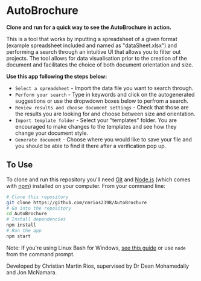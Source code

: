 # AutoBrochure

**Clone and run for a quick way to see the AutoBrochure in action.**

This is a tool that works by inputting a spreadsheet of a given format (example spreadsheet included and named as "dataSheet.xlsx") and performing a search through an intuitive UI that allows you to filter out projects. The tool allows for data visualisation prior to the creation of the document and facilitates the choice of both document orientation and size. 

**Use this app following the steps below:**

- `Select a spreadsheet` - Import the data file you want to search through. 
- `Perform your search` - Type in keywords and click on the autogenerated suggestions or use the dropwdown boxes below to perfrom a search.
- `Review results and choose document settings` - Check that those are the results you are looking for and choose between size and orientation.
- `Import template folder` - Select your "templates" folder. You are encouraged to make changes to the templates and see how they change your document style.
- `Generate document` - Choose where you would like to save your file and you should be able to find it there after a verification pop up. 

## To Use

To clone and run this repository you'll need [Git](https://git-scm.com) and [Node.js](https://nodejs.org/en/download/) (which comes with [npm](http://npmjs.com)) installed on your computer. From your command line:

```bash
# Clone this repository
git clone https://github.com/cmrios2398/AutoBrochure
# Go into the repository
cd AutoBrochure
# Install dependencies
npm install
# Run the app
npm start
```

Note: If you're using Linux Bash for Windows, [see this guide](https://www.howtogeek.com/261575/how-to-run-graphical-linux-desktop-applications-from-windows-10s-bash-shell/) or use `node` from the command prompt.

Developed by Christian Martin Rios, supervised by Dr Dean Mohamedally and Jon McNamara.
